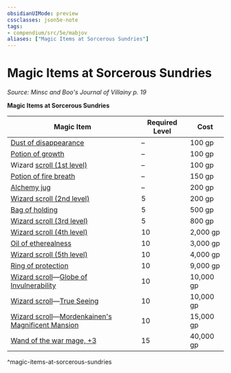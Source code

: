 ```yaml
---
obsidianUIMode: preview
cssclasses: json5e-note
tags:
- compendium/src/5e/mabjov
aliases: ["Magic Items at Sorcerous Sundries"]
---
```

# Magic Items at Sorcerous Sundries
*Source: Minsc and Boo's Journal of Villainy p. 19* 

**Magic Items at Sorcerous Sundries**

| Magic Item | Required Level | Cost |
|------------|----------------|------|
| [Dust of disappearance](/Systems/5e/items/dust-of-disappearance.md) | – | 100 gp |
| [Potion of growth](/Systems/5e/items/potion-of-growth.md) | – | 100 gp |
| Wizard [scroll (1st level)](/Systems/5e/items/spell-scroll-1st-level.md) | – | 100 gp |
| [Potion of fire breath](/Systems/5e/items/potion-of-fire-breath.md) | – | 150 gp |
| [Alchemy jug](/Systems/5e/items/alchemy-jug.md) | – | 200 gp |
| [Wizard scroll (2nd level)](/Systems/5e/items/spell-scroll-2nd-level.md) | 5 | 200 gp |
| [Bag of holding](/Systems/5e/items/bag-of-holding.md) | 5 | 500 gp |
| [Wizard scroll (3rd level)](/Systems/5e/items/spell-scroll-3rd-level.md) | 5 | 800 gp |
| [Wizard scroll (4th level)](/Systems/5e/items/spell-scroll-4th-level.md) | 10 | 2,000 gp |
| [Oil of etherealness](/Systems/5e/items/oil-of-etherealness.md) | 10 | 3,000 gp |
| [Wizard scroll (5th level)](/Systems/5e/items/spell-scroll-5th-level.md) | 10 | 4,000 gp |
| [Ring of protection](/Systems/5e/items/ring-of-protection.md) | 10 | 9,000 gp |
| [Wizard scroll](/Systems/5e/items/spell-scroll-6th-level.md)—[Globe of Invulnerability](/Systems/5e/spells/globe-of-invulnerability.md) | 10 | 10,000 gp |
| [Wizard scroll](/Systems/5e/items/spell-scroll-6th-level.md)—[True Seeing](/Systems/5e/spells/true-seeing.md) | 10 | 10,000 gp |
| [Wizard scroll](/Systems/5e/items/spell-scroll-7th-level.md)—[Mordenkainen's Magnificent Mansion](/Systems/5e/spells/mordenkainens-magnificent-mansion.md) | 10 | 15,000 gp |
| [Wand of the war mage, +3](/Systems/5e/items/3-wand-of-the-war-mage.md) | 15 | 40,000 gp |
^magic-items-at-sorcerous-sundries